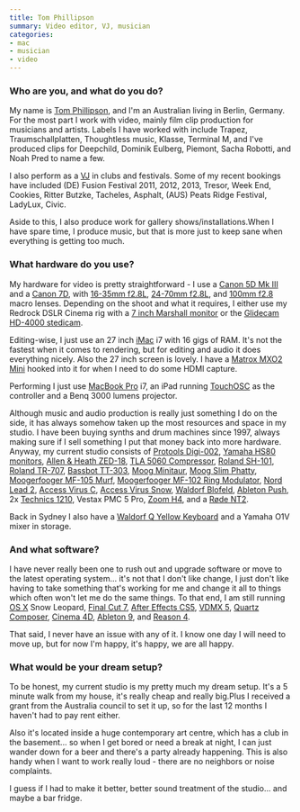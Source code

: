```yaml
---
title: Tom Phillipson
summary: Video editor, VJ, musician
categories:
- mac
- musician
- video
---
```


### Who are you, and what do you do?

My name is [Tom Phillipson](http://www.auto64.com/ "Tom's website."), and I'm an Australian living in Berlin, Germany. For the most part I work with video, mainly film clip production for musicians and artists. Labels I have worked with include Trapez, Traumschallplatten, Thoughtless music, Klasse, Terminal M, and I've produced clips for Deepchild, Dominik Eulberg, Piemont, Sacha Robotti, and Noah Pred to name a few.

I also perform as a [VJ](http://vimeo.com/57269796 "Tom's 2013 showreel on Vimeo.") in clubs and festivals. Some of my recent bookings have included (DE) Fusion Festival 2011, 2012, 2013, Tresor, Week End, Cookies, Ritter Butzke, Tacheles, Asphalt, (AUS) Peats Ridge Festival, LadyLux, Civic.

Aside to this, I also produce work for gallery shows/installations.When I have spare time, I produce music, but that is more just to keep sane when everything is getting too much.

### What hardware do you use?

My hardware for video is pretty straightforward - I use a [Canon 5D Mk III][eos-5d-mark-iii] and a [Canon 7D][eos-7d], with [16-35mm f2.8L][ef-16-35mm-f2.8l-ii-usm], [24-70mm f2.8L][ef-24-70mm-f2.8l-usm], and [100mm f2.8][ef-100mm-f2.8-macro-usm] macro lenses. Depending on the shoot and what it requires, I either use my Redrock DSLR Cinema rig with a [7 inch Marshall monitor][m-ct7] or the [Glidecam HD-4000 stedicam][hd-4000].

Editing-wise, I just use an 27 inch [iMac][] i7 with 16 gigs of RAM. It's not the fastest when it comes to rendering, but for editing and audio it does everything nicely. Also the 27 inch screen is lovely.  I have a [Matrox MXO2 Mini][mxo2-mini] hooked into it for when I need to do some HDMI capture.

Performing I just use [MacBook Pro][macbook-pro] i7, an iPad running [TouchOSC][touchosc-ios] as the controller and a Benq 3000 lumens projector.

Although music and audio production is really just something I do on the side, it has always somehow taken up the most resources and space in my studio. I have been buying synths and drum machines since 1997, always making sure if I sell something I put that money back into more hardware. Anyway, my current studio consists of [Protools Digi-002][digi-002], [Yamaha HS80 monitors][hs80m], [Allen & Heath ZED-18][zed-18], [TLA 5060 Compressor][5060], [Roland SH-101][sh-101], [Roland TR-707][tr-707], [Bassbot TT-303][tt-303], [Moog Minitaur][minitaur], [Moog Slim Phatty][slim-phatty], [Moogerfooger MF-105 Murf][mf-105m-midi-murf], [Moogerfooger MF-102 Ring Modulator][mf-102-ring-modulator], [Nord Lead 2][nord-lead-2], [Access Virus C][access-virus-c], [Access Virus Snow][access-virus-snow], [Waldorf Blofeld][blofeld], [Ableton Push][push], 2x [Technics 1210][sl-1210], Vestax PMC 5 Pro, [Zoom H4][h4], and a [Røde NT2][nt2].

Back in Sydney I also have a [Waldorf Q Yellow Keyboard][q] and a Yamaha O1V mixer in storage.

### And what software?

I have never really been one to rush out and upgrade software or move to the latest operating system... it's not that I don't like change, I just don't like having to take something that's working for me and change it all to things which often won't let me do the same things. To that end, I am still running [OS X][macos] Snow Leopard, [Final Cut 7][final-cut-pro], [After Effects CS5][after-effects], [VDMX 5][vdmx], [Quartz Composer][quartz-composer], [Cinema 4D][cinema-4d], [Ableton 9][live], and [Reason 4][reason].

That said, I never have an issue with any of it. I know one day I will need to move up, but for now I'm happy, it's happy, we are all happy.

### What would be your dream setup?

To be honest, my current studio is my pretty much my dream setup.  It's a 5 minute walk from my house, it's really cheap and really big.Plus I received a grant from the Australia council to set it up, so for the last 12 months I haven't had to pay rent either.

Also it's located inside a huge contemporary art centre, which has a club in the basement... so when I get bored or need a break at night, I can just wander down for a beer and there's a party already happening. This is also handy when I want to work really loud - there are no neighbors or noise complaints.

I guess if I had to make it better, better sound treatment of the studio... and maybe a bar fridge.

[5060]: http://www.tlaudio.co.uk/cgi-sys/suspendedpage.cgi "An audio compressor."
[access-virus-c]: https://en.wikipedia.org/wiki/Access_Virus "An analog synth."
[access-virus-snow]: https://www.amazon.com/Access-Virus-Snow-Portable-Synthesizer/dp/B00188894M "A portable synth."
[after-effects]: https://www.adobe.com/products/aftereffects.html "Motion graphics and video editing software."
[blofeld]: https://en.wikipedia.org/wiki/Blofeld_(synthesizer) "A synth."
[cinema-4d]: https://www.maxon.net/en/products/cinema-4d-prime/who-should-use-it.html "3D rendering software."
[digi-002]: https://www.amazon.com/Digidesign-Digi-002-LE-Rackmount/dp/B0002H0GU0 "Multitrack studio hardware."
[ef-100mm-f2.8-macro-usm]: http://www.usa.canon.com/internet/portal/us/home/products/details/lenses/ef/macro/ef-100mm-f-2-8-macro-usm "A macro lens."
[ef-16-35mm-f2.8l-ii-usm]: http://www.usa.canon.com/internet/portal/us/home/products/details/lenses/ef/ultra-wide-zoom/ef-16-35mm-f-2-8l-ii-usm "A wide zoom lens for DSLRs."
[ef-24-70mm-f2.8l-usm]: https://www.usa.canon.com/cusa/consumer/products/cameras/ef_lens_lineup/ef_24_70mm_f_2_8l_usm "A zoom lens for cameras."
[eos-5d-mark-iii]: https://www.usa.canon.com/cusa/consumer/products/cameras/slr_cameras/eos_5d_mark_iii "A 22.3 megapixel DSLR."
[eos-7d]: http://www.usa.canon.com/internet/portal/us/home/products/details/cameras/dslr/eos-7d "An 18 megapixel digital SLR."
[final-cut-pro]: https://en.wikipedia.org/wiki/Final_Cut_Pro "A nonlinear video editor."
[h4]: https://www.zoom.co.jp/english/products/h4/ "A digital audio recorder."
[hd-4000]: https://www.amazon.com/Glidecam-HD-4000-Hand-Held-Stabilizer/dp/B0021AES4G/ "A camera stabiliser."
[hs80m]: https://usa.yamaha.com/products/proaudio/speakers/hs_series/ "Studio speakers."
[imac]: https://www.apple.com/imac/ "An all-in-one computer."
[live]: https://www.ableton.com/en/live/ "Musical creation software."
[m-ct7]: http://www.marshall-usa.com/monitors/model/M-CT7.php "A 7 inch LCD screen for DSLRs and HD video cameras."
[macbook-pro]: https://www.apple.com/macbook-pro/ "A laptop."
[macos]: https://en.wikipedia.org/wiki/MacOS "An operating system for Mac hardware."
[mf-102-ring-modulator]: https://www.moogmusic.com/products/moogerfoogers/mf-102-ring-modulator "An audio effect box."
[mf-105m-midi-murf]: https://www.moogmusic.com/products/moogerfoogers/mf-105m-midi-murf "An audio effects box."
[minitaur]: https://www.moogmusic.com/products/taurus/minitaur "A bass synth."
[mxo2-mini]: https://www.matrox.com/video/en/products/mxo2_mini/ "An HDMI and analog video/audio capturing device."
[nord-lead-2]: http://www.vintagesynth.com/clavia/nord2.php "A synthesizer."
[nt2]: http://recordinghacks.com/microphones/Rode/NT2 "A condensor microphone."
[push]: https://www.ableton.com/en/push/ "Unique music-making hardware."
[q]: http://www.vintagesynth.com/waldorf/waldorf_q.php "An analog synth."
[quartz-composer]: https://en.wikipedia.org/wiki/Quartz_Composer "A visual programming environment."
[reason]: https://www.propellerheads.se/reason "A virtual studio rack for creating music."
[sh-101]: https://en.wikipedia.org/wiki/Roland_SH-101 "A bass synth."
[sl-1210]: https://en.wikipedia.org/wiki/Technics_SL-1200 "A turntable."
[slim-phatty]: https://www.moogmusic.com/products/phattys/slim-phatty "An analog synth."
[touchosc-ios]: https://hexler.net/software/touchosc "An OSC and MIDI controller for iOS."
[tr-707]: https://en.wikipedia.org/wiki/Roland_TR-707 "A drum machine."
[tt-303]: https://www.cyclone-analogic.fr/en/34-bass-bot-tt-303-0701980493430.html "An audio sequencer."
[vdmx]: https://vidvox.net/ "Real-time video studio software for the Mac."
[zed-18]: https://www.allen-heath.com/ahproducts/zed-18/ "An audio mixer."
